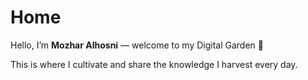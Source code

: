 # Home

Hello, I’m **Mozhar Alhosni** — welcome to my Digital Garden 🌱

This is where I cultivate and share the knowledge I harvest every day.